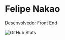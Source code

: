 # Felipe Nakao

Desenvolvedor Front End

![GitHub Stats](https://github-readme-stats.vercel.app/api?username=felipenakao&theme=transparent&bg_color=000&border_color=30A3DC&show_icons=true&icon_color=30A3DC&title_color=E94D5F&text_color=FFF)